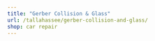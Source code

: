 ```yaml
---
title: "Gerber Collision & Glass"
url: /tallahassee/gerber-collision-and-glass/
shop: car repair
---
```

